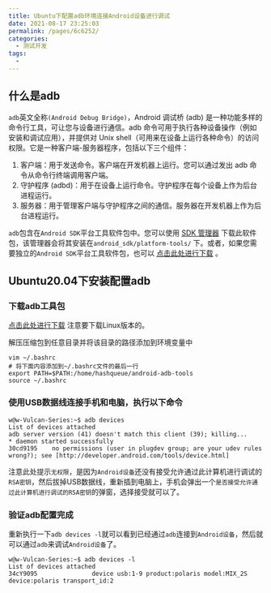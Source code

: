 ```yaml
---
title: Ubuntu下配置adb环境连接Android设备进行调试
date: 2021-08-17 23:25:03
permalink: /pages/6c6252/
categories:
  - 测试开发
tags:
  - 
---
```

## 什么是adb
`adb`英文全称`(Android Debug Bridge)`，Android 调试桥 (adb) 是一种功能多样的命令行工具，可让您与设备进行通信。adb 命令可用于执行各种设备操作（例如安装和调试应用），并提供对 Unix shell（可用来在设备上运行各种命令）的访问权限。它是一种客户端-服务器程序，包括以下三个组件：

1. 客户端：用于发送命令。客户端在开发机器上运行。您可以通过发出 adb 命令从命令行终端调用客户端。
2. 守护程序 (adbd)：用于在设备上运行命令。守护程序在每个设备上作为后台进程运行。
3. 服务器：用于管理客户端与守护程序之间的通信。服务器在开发机器上作为后台进程运行。

`adb`包含在`Android SDK`平台工具软件包中。您可以使用 [SDK 管理器](https://developer.android.com/studio/intro/update#sdk-manager) 下载此软件包，该管理器会将其安装在`android_sdk/platform-tools/` 下。或者，如果您需要独立的`Android SDK`平台工具软件包，也可以 [点击此处进行下载](https://developer.android.com/studio/releases/platform-tools) 。

## Ubuntu20.04下安装配置adb

### 下载adb工具包
[点击此处进行下载](https://developer.android.com/studio/releases/platform-tools) 注意要下载Linux版本的。

解压压缩包到任意目录并将该目录的路径添加到环境变量中
```shell
vim ~/.bashrc
# 将下面内容添加到~/.bashrc文件的最后一行
export PATH=$PATH:/home/hashqueue/android-adb-tools
source ~/.bashrc
```

### 使用USB数据线连接手机和电脑，执行以下命令
```shell
w@w-Vulcan-Series:~$ adb devices 
List of devices attached
adb server version (41) doesn't match this client (39); killing...
* daemon started successfully
30cd9195	no permissions (user in plugdev group; are your udev rules wrong?); see [http://developer.android.com/tools/device.html]
```

注意此处提示`无权限`，是因为`Android设备`还没有接受允许通过此计算机进行调试的`RSA密钥`，然后拔掉USB数据线，重新插到电脑上，手机会弹出一个`是否接受允许通过此计算机进行调试的RSA密钥`的弹窗，选择接受就可以了。

### 验证adb配置完成
重新执行一下`adb devices -l`就可以看到已经通过`adb`连接到`Android设备`，然后就可以通过`adb`来调试`Android设备`了。
```shell
w@w-Vulcan-Series:~$ adb devices -l
List of devices attached
34cY9095               device usb:1-9 product:polaris model:MIX_2S device:polaris transport_id:2
```